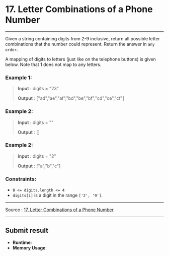 # 17. Letter Combinations of a Phone Number

-- --

Given a string containing digits from 2-9 inclusive, return all possible letter combinations that the number
could represent. Return the answer in `any order`.

A mapping of digits to letters (just like on the telephone buttons) is given below. Note that 1 does not map to
any letters.

### Example 1:

> **Input** : digits = "23"
>
> **Output** : ["ad","ae","af","bd","be","bf","cd","ce","cf"]

### Example 2:

> **Input** : digits = ""
>
> **Output** : []

### Example 2:

> **Input** : digits = "2"
>
> **Output** : ["a","b","c"]

### Constraints:

* `0 <= digits.length <= 4`
* `digits[i]` is a digit in the range `['2', '9']`.

-- -- 
Source : [17. Letter Combinations of a Phone Number](https://leetcode.com/problems/letter-combinations-of-a-phone-number/)

-- --

## Submit result

* **Runtime**: 
* **Memory Usage**: 